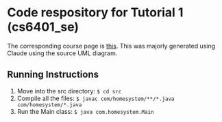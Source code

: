 # Code respository for Tutorial 1 (cs6401_se)

The corresponding course page is [this](https://karthikv1392.github.io/cs6401_se/tutorials/tutorial-1). This was majorly generated using Claude using the source UML diagram.

## Running Instructions

1. Move into the src directory: `$ cd src`
2. Compile all the files: `$ javac com/homesystem/**/*.java com/homesystem/*.java`
3. Run the Main class: `$ java com.homesystem.Main`
